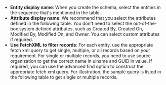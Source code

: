 - **Entity display name**: When you create the schema, select the entities in the sequence that's mentioned in the table.
- **Attribute display name**: We recommend that you select the attributes defined in the following table. You don't need to select the out-of-the-box system defined attributes, such as Created By, Created On, Modified By, Modified On, and Owner. You can select custom attributes if required.
- **Use FetchXML to filter records**: For each entity, use the appropriate fetch xml query to get single, multiple, or all records based on your requirement. For single or multiple records, you need to use source organization to get the correct name in uiname and GUID in value. If required, you can use the advanced find option to construct the appropriate fetch xml query. For illustration, the sample query is listed in the following table to get single or multiple records.
